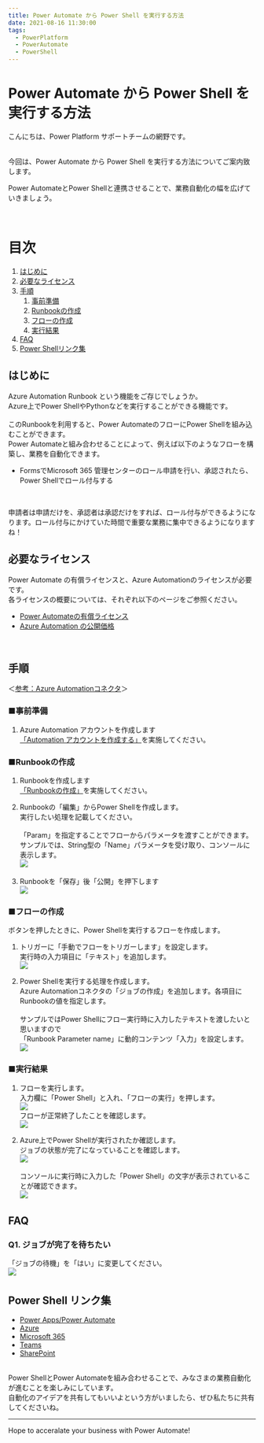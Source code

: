 ```yaml
---
title: Power Automate から Power Shell を実行する方法
date: 2021-08-16 11:30:00
tags:
  - PowerPlatform
  - PowerAutomate
  - PowerShell
---
```


#  Power Automate から Power Shell を実行する方法

こんにちは、Power Platform サポートチームの網野です。

<br>
今回は、Power Automate から Power Shell を実行する方法についてご案内致します。

Power AutomateとPower Shellと連携させることで、業務自動化の幅を広げていきましょう。

<br>

<!-- more -->

# 目次
1. [はじめに](#anchor-intro)
1. [必要なライセンス](#anchor-license)
1. [手順](#anchor-setup-steps)
      1. [事前準備](#anchor-preparation)
      1. [Runbookの作成](#anchor-create-runbook)
      1. [フローの作成](#anchor-create-flow)
      1. [実行結果](#anchor-resutls)
1. [FAQ](#anchor-faq)
1. [Power Shellリンク集](#anchor-powershell-links)


<a id='anchor-intro'></a>

## はじめに

Azure Automation Runbook という機能をご存じでしょうか。<br>
Azure上でPower ShellやPythonなどを実行することができる機能です。<br>
<br>
このRunbookを利用すると、Power AutomateのフローにPower Shellを組み込むことができます。<br>
Power Automateと組み合わせることによって、例えば以下のようなフローを構築し、業務を自動化できます。<br>
 - FormsでMicrosoft 365 管理センターのロール申請を行い、承認されたら、Power Shellでロール付与する<br>
<br>

申請者は申請だけを、承認者は承認だけをすれば、ロール付与ができるようになります。ロール付与にかけていた時間で重要な業務に集中できるようになりますね！
<br>

<a id='anchor-license'></a>

## 必要なライセンス

Power Automate の有償ライセンスと、Azure Automationのライセンスが必要です。<br>
各ライセンスの概要については、それぞれ以下のページをご参照ください。

- [Power Automateの有償ライセンス](https://flow.microsoft.com/ja-jp/pricing/)
- [Azure Automation の公開価格](https://azure.microsoft.com/ja-jp/pricing/details/automation/)

<br>

<a id='anchor-setup-steps'></a>

## 手順

＜[参考：Azure Automationコネクタ](https://docs.microsoft.com/ja-jp/connectors/azureautomation/)＞

<a id='anchor-preparation'></a>

### ■事前準備
1.  Azure Automation アカウントを作成します <br>
 [「Automation アカウントを作成する」](https://docs.microsoft.com/ja-jp/azure/automation/automation-quickstart-create-account)を実施してください。

<a id='anchor-create-runbook'></a>

### ■Runbookの作成
1.  Runbookを作成します <br>
 [「Runbookの作成」](https://docs.microsoft.com/ja-jp/azure/automation/automation-quickstart-create-runbook)を実施してください。

2. Runbookの「編集」からPower Shellを作成します。<br>
   実行したい処理を記載してください。<br>
   <br>
   「Param」を指定することでフローからパラメータを渡すことができます。<br>
    サンプルでは、String型の「Name」パラメータを受け取り、コンソールに表示します。<br>
   ![](./Execute-PowerShell/runbook-script.png)
　　 
3. Runbookを「保存」後「公開」を押下します<br>
   ![](./Execute-PowerShell/publish-runbook.png)

<a id='anchor-create-flow'></a>

### ■フローの作成
ボタンを押したときに、Power Shellを実行するフローを作成します。<br>

1. トリガーに「手動でフローをトリガーします」を設定します。<br>
   実行時の入力項目に「テキスト」を追加します。<br>
   ![](./Execute-PowerShell/button-trigger.png)
    

2. Power Shellを実行する処理を作成します。<br>
   Azure Automationコネクタの「ジョブの作成」を追加します。各項目にRunbookの値を指定します。<br>
   <br>
   サンプルではPower Shellにフロー実行時に入力したテキストを渡したいと思いますので<br>
   「Runbook Parameter name」に動的コンテンツ「入力」を設定します。<br>
   ![](./Execute-PowerShell/azure-automation-create-job.png)
   
    
<a id='anchor-resutls'></a>

### ■実行結果

1. フローを実行します。<br>
   入力欄に「Power Shell」と入れ、「フローの実行」を押します。<br>
   ![](./Execute-PowerShell/test.png) <br>
   フローが正常終了したことを確認します。<br>
   ![](./Execute-PowerShell/test2.png)
   

2. Azure上でPower Shellが実行されたか確認します。<br>
   ジョブの状態が完了になっていることを確認します。<br>
   ![](./Execute-PowerShell/result.png)<br>
   <br>
   コンソールに実行時に入力した「Power Shell」の文字が表示されていることが確認できます。<br>
   ![](./Execute-PowerShell/result2.png)
　　 
　 
<a id='anchor-faq'></a>

## FAQ
### Q1. ジョブが完了を待ちたい
  「ジョブの待機」を「はい」に変更してください。<br>
   ![](./Execute-PowerShell/wait-job.png)
　
<a id='anchor-powershell-links'></a>

## Power Shell リンク集
 - [Power Apps/Power Automate](https://docs.microsoft.com/ja-jp/power-platform/admin/powerapps-powershell)
 - [Azure](https://docs.microsoft.com/ja-jp/powershell/azure/?view=azps-6.3.0&viewFallbackFrom=azps-3.0.0)
 - [Microsoft 365](https://docs.microsoft.com/ja-jp/microsoft-365/enterprise/getting-started-with-microsoft-365-powershell?view=o365-worldwide)
 - [Teams](https://docs.microsoft.com/ja-jp/microsoftteams/teams-powershell-overview)
 - [SharePoint](https://docs.microsoft.com/ja-jp/powershell/sharepoint/?view=sharepoint-ps)
 
<br>
Power ShellとPower Automateを組み合わせることで、みなさまの業務自動化が進むことを楽しみにしています。<br>
自動化のアイデアを共有してもいいよという方がいましたら、ぜひ私たちに共有してくださいね。

---
Hope to acceralate your business with Power Automate!